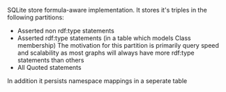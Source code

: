 SQLite store formula-aware implementation.  It stores it's triples in the following partitions:

- Asserted non rdf:type statements
- Asserted rdf:type statements (in a table which models Class membership)
The motivation for this partition is primarily query speed and scalability as most graphs will always have more rdf:type statements than others
- All Quoted statements

In addition it persists namespace mappings in a seperate table
